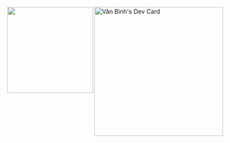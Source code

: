 <span><img align="left" width="200" src="https://media.giphy.com/media/LOhyMRGvJ7A2l6dGQM/giphy.gif"></span>
<a href="https://app.daily.dev/binhstatic"><img src="https://api.daily.dev/devcards/75a080b80d1149feb52cd8391427b454.png?r=xmn" width="300" alt="Văn Bình's Dev Card"/></a>

